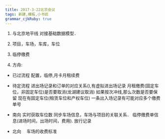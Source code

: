 ```yaml
---
title: 2017-3-22北京会议
tags: 新建,模板,小书匠
grammar_cjkRuby: true
---
```

1. 与北京地平线 对接基础数据模型．
2. 项目，车场，车库，车位

3. 临停缴费  
4. 方舟:

* 已过流程
 配置，临停,月卡月租续费
* 待定流程
  进出场记录和订单的对应关系(),有虚拟进出场记录
  月租缴费(固定车位，非固定车位)是否要取消(龙湖建议取消)
  如果按次冲线,那么次数是否要保留
  现在有固定车位(租赁车位和产权车位)
  一条出入场记录有可能对应多个缴费单号
  
  
* 南向
实时获取车位数
同步车场信息，车场与项目的关联关系．
临停缴费单信息(进场时间，出场时间，费用).
放行记录


* 北向
　车场的收费标准